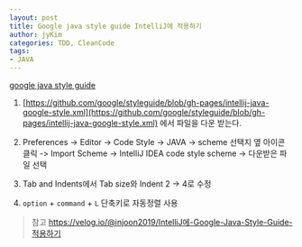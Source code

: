```yaml
---
layout: post
title: Google java style guide IntelliJ에 적용하기
author: jyKim
categories: TDD, CleanCode
tags:
- JAVA
---
```


[google java style guide](https://google.github.io/styleguide/javaguide.html)

1. [https://github.com/google/styleguide/blob/gh-pages/intellij-java-google-style.xml](https://github.com/google/styleguide/blob/gh-pages/intellij-java-google-style.xml) 
에서 파일을 다운 받는다.

2. Preferences -> Editor -> Code Style -> JAVA -> scheme 선택지 옆 아이콘 클릭 
   -> Import Scheme -> IntelliJ IDEA code style scheme -> 다운받은 파일 선택  
   
3. Tab and Indents에서 Tab size와 Indent 2 -> 4로 수정

4. `option` + `command` + `L` 단축키로 자동정렬 사용

> 참고
https://velog.io/@injoon2019/IntelliJ에-Google-Java-Style-Guide-적용하기
